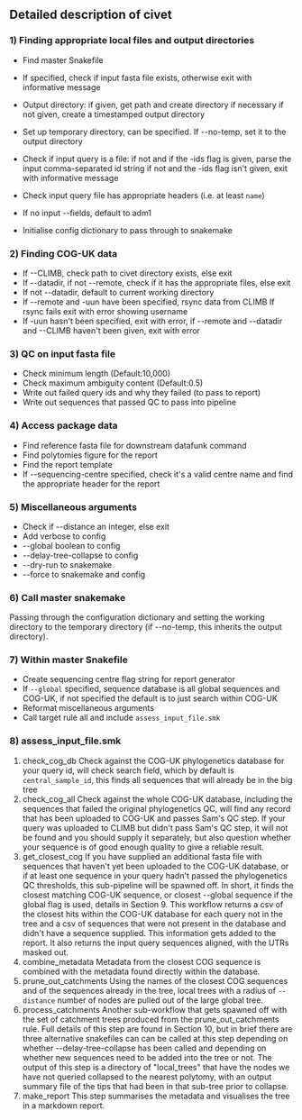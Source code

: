## Detailed description of civet

### 1) Finding appropriate local files and output directories

- Find master Snakefile
- If specified, check if input fasta file exists, otherwise exit with informative message 
- Output directory:
	if given, get path and create directory if necessary
	if not given, create a timestamped output directory
- Set up temporary directory, can be specified. If --no-temp, set it to the output directory
- Check if input query is a file:
	if not and if the -ids flag is given, parse the input comma-separated id string
	if not and the -ids flag isn't given, exit with informative message
- Check input query file has appropriate headers (i.e. at least `name`)
- If no input --fields, default to adm1

- Initialise config dictionary to pass through to snakemake

### 2) Finding COG-UK data

- If --CLIMB, check path to civet directory exists, else exit
- If --datadir, if not --remote, check if it has the appropriate files, else exit
- If not --datadir, default to current working directory
- If --remote and -uun have been specified, rsync data from CLIMB
	If rsync fails exit with error showing username 
- If -uun hasn't been specified, exit with error, if --remote and --datadir and --CLIMB haven't been given, exit with error

### 3) QC on input fasta file
- Check minimum length (Default:10,000)
- Check maximum ambiguity content (Default:0.5)
- Write out failed query ids and why they failed (to pass to report)
- Write out sequences that passed QC to pass into pipeline

### 4) Access package data
- Find reference fasta file for downstream datafunk command
- Find polytomies figure for the report
- Find the report template
- If --sequencing-centre specified, check it's a valid centre name and find the appropriate header for the report

### 5) Miscellaneous arguments
- Check if --distance an integer, else exit
- Add verbose to config 
- --global boolean to config
- --delay-tree-collapse to config
- --dry-run to snakemake
- --force to snakemake and config

### 6) Call master snakemake
Passing through the configuration dictionary and setting the working directory to the temporary directory (if --no-temp, this inherits the output directory).  

### 7) Within master Snakefile
- Create sequencing centre flag string for report generator
- If `--global` specified, sequence database is all global sequences and COG-UK, if not specified the default is to just search within COG-UK
- Reformat miscellaneous arguments
- Call target rule all and include `assess_input_file.smk`

### 8) assess_input_file.smk
1) check_cog_db
Check against the COG-UK phylogenetics database for your query id, will check search field, which by default is `central_sample_id`, this finds all sequences that will already be in the big tree
2) check_cog_all
Check against the whole COG-UK database, including the sequences that failed the original phylogenetics QC, will find any record that has been uploaded to COG-UK and passes Sam's QC step. If your query was uploaded to CLIMB but didn't pass Sam's QC step, it will not be found and you should supply it separately, but also question whether your sequence is of good enough quality to give a reliable result.
3) get_closest_cog
If you have supplied an additional fasta file with sequences that haven't yet been uploaded to the COG-UK database, or if at least one sequence in your query hadn't passed the phylogenetics QC thresholds, this sub-pipeline will be spawned off. In short, it finds the closest matching COG-UK sequence, or closest --global sequence if the global flag is used, details in Section 9. This workflow returns a csv of the closest hits within the COG-UK database for each query not in the tree and a csv of sequences that were not present in the database and didn't have a sequence supplied. This information gets added to the report. It also returns the input query sequences aligned, with the UTRs masked out. 
4) combine_metadata
Metadata from the closest COG sequence is combined with the metadata found directly within the database.
5) prune_out_catchments
Using the names of the closest COG sequences and of the sequences already in the tree, local trees with a radius of `--distance` number of nodes are pulled out of the large global tree. 
6) process_catchments
Another sub-workflow that gets spawned off with the set of catchment trees produced from the prune_out_catchments rule. Full details of this step are found in Section 10, but in brief there are three alternative snakefiles can can be called at this step depending on whether --delay-tree-collapse has been called and depending on whether new sequences need to be added into the tree or not. The output of this step is a directory of "local_trees" that have the nodes we have not queried collapsed to the nearest polytomy, with an output summary file of the tips that had been in that sub-tree prior to collapse.
7) make_report
This step summarises the metadata and visualises the tree in a markdown report. 
